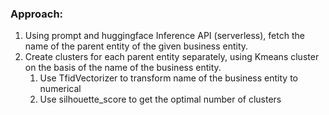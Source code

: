 ### Approach:

1. Using prompt and huggingface Inference API (serverless), fetch the name of the parent entity of the given business entity.
2. Create clusters for each parent entity separately, using Kmeans cluster on the basis of the name of the business entity.
   1. Use TfidVectorizer to transform name of the business entity to numerical 
   2. Use silhouette_score to get the optimal number of clusters 

